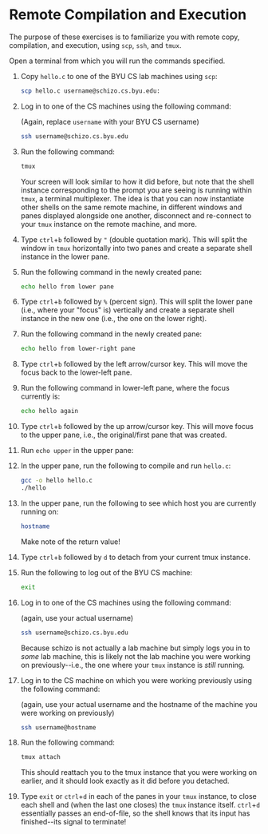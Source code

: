 # Remote Compilation and Execution

The purpose of these exercises is to familiarize you with remote copy,
compilation, and execution, using `scp`, `ssh`, and `tmux`.

Open a terminal from which you will run the commands specified.

 1. Copy `hello.c` to one of the BYU CS lab machines using `scp`:

    ```bash
    scp hello.c username@schizo.cs.byu.edu:
    ```

 2. Log in to one of the CS machines using the following command:

    (Again, replace `username` with your BYU CS username)

    ```bash
    ssh username@schizo.cs.byu.edu
    ```

 3. Run the following command:

    ```bash
    tmux
    ```

    Your screen will look similar to how it did before, but note that the shell
    instance corresponding to the prompt you are seeing is running within
    `tmux`, a terminal multiplexer.  The idea is that you can now instantiate
    other shells on the same remote machine, in different windows and panes
    displayed alongside one another, disconnect and re-connect to your `tmux`
    instance on the remote machine, and more.

 4. Type `ctrl`+`b` followed by `"` (double quotation mark).  This will split
    the window in `tmux` horizontally into two panes and create a separate
    shell instance in the lower pane.

 5. Run the following command in the newly created pane:

    ```bash
    echo hello from lower pane
    ```

 6. Type `ctrl`+`b` followed by `%` (percent sign).  This will split the lower
    pane (i.e., where your "focus" is) vertically and create a separate shell
    instance in the new one (i.e., the one on the lower right).

 7. Run the following command in the newly created pane:

    ```bash
    echo hello from lower-right pane
    ```

 8. Type `ctrl`+`b` followed by the left arrow/cursor key.  This will move the
    focus back to the lower-left pane.

 9. Run the following command in lower-left pane, where the focus currently is:

    ```bash
    echo hello again
    ```

 10. Type `ctrl`+`b` followed by the up arrow/cursor key.  This will move
     focus to the upper pane, i.e., the original/first pane that was
     created.

 11. Run `echo upper` in the upper pane:

 12. In the upper pane, run the following to compile and run `hello.c`:

     ```bash
     gcc -o hello hello.c
     ./hello
     ```

 13. In the upper pane, run the following to see which host you are currently
     running on:

     ```bash
     hostname
     ```

     Make note of the return value!

 13. Type `ctrl`+`b` followed by `d` to detach from your current tmux instance.

 14. Run the following to log out of the BYU CS machine:

     ```bash
     exit
     ```

 15. Log in to one of the CS machines using the following command:

     (again, use your actual username)

     ```bash
     ssh username@schizo.cs.byu.edu
     ```
     Because schizo is not actually a lab machine but simply logs you in to
     _some_ lab machine, this is likely not the lab machine you were working on
     previously--i.e., the one where your `tmux` instance is _still_ running.

 16. Log in to the CS machine on which you were working previously using the
     following command:

     (again, use your actual username and the hostname of the machine you were
     working on previously)

     ```bash
     ssh username@hostname
     ```

 17. Run the following command:

     ```bash
     tmux attach
     ```

     This should reattach you to the tmux instance that you were working on
     earlier, and it should look exactly as it did before you detached.

 18. Type `exit` or `ctrl`+`d` in each of the panes in your `tmux` instance, to
     close each shell and (when the last one closes) the `tmux` instance
     itself.  `ctrl`+`d` essentially passes an end-of-file, so the shell knows
     that its input has finished--its signal to terminate!
